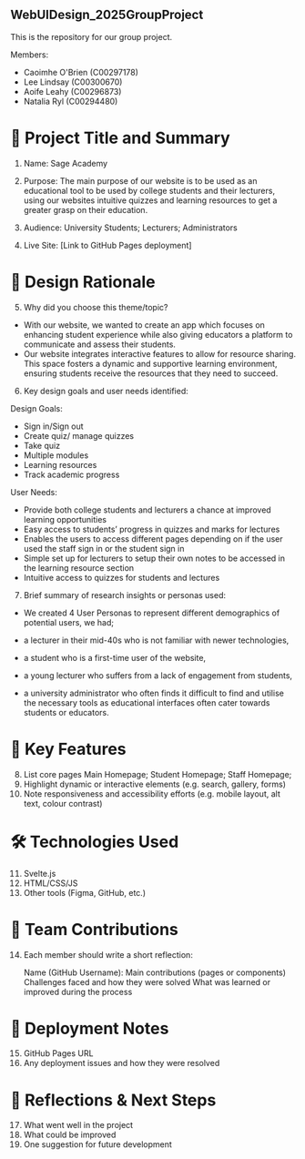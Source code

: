## WebUIDesign_2025GroupProject
This is the repository for our group project.

Members: 
- Caoimhe O'Brien (C00297178)
- Lee Lindsay (C00300670)
- Aoife Leahy (C00296873)
- Natalia Ryl (C00294480) 

# 🧾 Project Title and Summary
1. Name: Sage Academy
  
2. Purpose: The main purpose of our website is to be used as an educational tool to be used by college students and their lecturers, using our websites intuitive quizzes and learning resources to get a greater grasp on their education.​
   
3. Audience: University Students; Lecturers; Administrators
   
4. Live Site: [Link to GitHub Pages deployment]

# 🧠 Design Rationale
5. Why did you choose this theme/topic?
- With our website, we wanted to create an app which focuses on enhancing student experience while also giving educators a platform to communicate and assess their students. 
- Our website integrates interactive features to allow for resource sharing. This space fosters a dynamic and supportive learning environment, ensuring students receive the resources that they need to succeed.

6. Key design goals and user needs identified:

Design Goals:
- Sign in/Sign out 
- Create quiz/ manage quizzes 
- Take quiz 
- Multiple modules 
- Learning resources 
- Track academic progress

User Needs:
- Provide both college students and lecturers a chance at improved learning opportunities
- Easy access to students’ progress in quizzes and marks for lectures
- Enables the users to access different pages depending on if the user used the staff sign in 
or the student sign in
- Simple set up for lecturers to setup their own notes to be accessed in the learning resource 
section 
- Intuitive access to quizzes for students and lectures
  
7. Brief summary of research insights or personas used:
- We created 4 User Personas to represent different demographics of potential users, we had; ​
  
- a lecturer in their mid-40s who is not familiar with newer technologies, ​
- a student who is a first-time user of the website, ​
- a young lecturer who suffers from a lack of engagement from students, ​
- a university administrator who often finds it difficult to find and utilise the necessary tools as educational interfaces often cater towards students or educators. ​

# 🔧 Key Features
8. List core pages
   Main Homepage; Student Homepage; Staff Homepage; 
10. Highlight dynamic or interactive elements (e.g. search, gallery, forms)
11. Note responsiveness and accessibility efforts (e.g. mobile layout, alt text, colour contrast)

# 🛠️ Technologies Used
11. Svelte.js
12. HTML/CSS/JS
13. Other tools (Figma, GitHub, etc.)

# 👥 Team Contributions
14. Each member should write a short reflection:

    Name (GitHub Username):
        Main contributions (pages or components)
        Challenges faced and how they were solved
        What was learned or improved during the process

# 🚀 Deployment Notes
15. GitHub Pages URL
16. Any deployment issues and how they were resolved

# 🔄 Reflections & Next Steps
17. What went well in the project
18. What could be improved
19. One suggestion for future development
